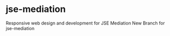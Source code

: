 # jse-mediation
Responsive web design and development for JSE Mediation
New Branch for jse-mediation
